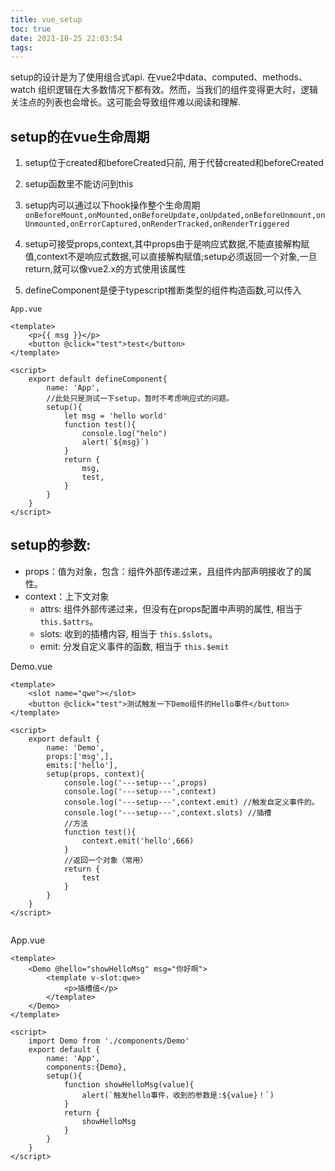 ```yaml
---
title: vue_setup
toc: true
date: 2021-10-25 22:03:54
tags:
---
```


setup的设计是为了使用组合式api. 在vue2中data、computed、methods、watch 组织逻辑在大多数情况下都有效。然而，当我们的组件变得更大时，逻辑关注点的列表也会增长。这可能会导致组件难以阅读和理解.


## setup的在vue生命周期
1. setup位于created和beforeCreated只前, 用于代替created和beforeCreated
2. setup函数里不能访问到this
3. setup内可以通过以下hook操作整个生命周期
`onBeforeMount,onMounted,onBeforeUpdate,onUpdated,onBeforeUnmount,onUnmounted,onErrorCaptured,onRenderTracked,onRenderTriggered`

4. setup可接受props,context,其中props由于是响应式数据,不能直接解构赋值,context不是响应式数据,可以直接解构赋值;setup必须返回一个对象,一旦return,就可以像vue2.x的方式使用该属性
5. defineComponent是便于typescript推断类型的组件构造函数,可以传入



`App.vue`
```vue
<template>
    <p>{{ msg }}</p>
    <button @click="test">test</button>
</template>

<script>
	export default defineComponent{
		name: 'App',
		//此处只是测试一下setup，暂时不考虑响应式的问题。
        setup(){
            let msg = 'hello world'
            function test(){
                console.log("helo")
                alert(`${msg}`)
            }
            return {
                msg,
                test,
            }
        }
	}
</script>
```


## setup的参数: 
- props：值为对象，包含：组件外部传递过来，且组件内部声明接收了的属性。
- context：上下文对象
    - attrs: 组件外部传递过来，但没有在props配置中声明的属性, 相当于 `this.$attrs`。
    - slots: 收到的插槽内容, 相当于 ```this.$slots```。
    - emit: 分发自定义事件的函数, 相当于 ```this.$emit```

Demo.vue
```vue
<template>
	<slot name="qwe"></slot>
	<button @click="test">测试触发一下Demo组件的Hello事件</button>
</template>

<script>
	export default {
		name: 'Demo',
		props:['msg',],
		emits:['hello'],
		setup(props, context){
			console.log('---setup---',props)
			console.log('---setup---',context)
			console.log('---setup---',context.emit) //触发自定义事件的。
			console.log('---setup---',context.slots) //插槽
			//方法
			function test(){
				context.emit('hello',666)
			}
			//返回一个对象（常用）
			return {
				test
			}
		}
	}
</script>


```

App.vue
```vue
<template>
	<Demo @hello="showHelloMsg" msg="你好啊">
		<template v-slot:qwe>
			<p>插槽值</p>
		</template>
	</Demo>
</template>

<script>
	import Demo from './components/Demo'
	export default {
		name: 'App',
		components:{Demo},
		setup(){
			function showHelloMsg(value){
				alert(`触发hello事件，收到的参数是:${value}！`)
			}
			return {
				showHelloMsg
			}
		}
	}
</script>
```
